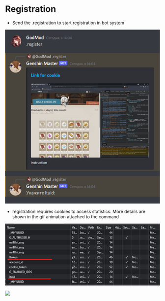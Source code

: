 # Registration

* Send the .registration to start registration in bot system

![reg](img/reg1.png)

* registration requires cookies to access statistics. More details are shown in the gif animation attached to the command

![reg](img/reg2.png)

![](http://i.imgur.com/OUkLi.gif)
